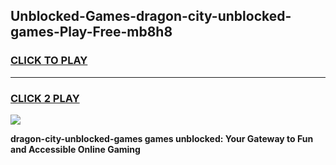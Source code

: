 
## Unblocked-Games-dragon-city-unblocked-games-Play-Free-mb8h8
<h3>
<a href="https://premium76.site?title=dragon-city-unblocked-games&ref=21A">CLICK TO PLAY</a></h3>
<hr>

<h3>
<a href="https://premium76.site?title=dragon-city-unblocked-games&ref=21A">CLICK 2 PLAY</a>
  
</h3>

<a href="https://premium76.site?title=dragon-city-unblocked-games&ref=21A"><img src="https://clearcache.store/games.png"></a>


**dragon-city-unblocked-games games unblocked: Your Gateway to Fun and Accessible Online Gaming**

